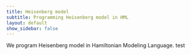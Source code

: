 ```yaml
---
title: Heisenberg model
subtitle: Programming Heisenberg model in HML
layout: default
show_sidebar: false
---
```


We program Heisenberg model in Hamiltonian Modeling Language.
test